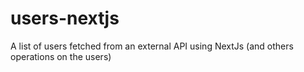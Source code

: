 # users-nextjs
A list of users fetched from an external API using NextJs (and others operations on the users)

